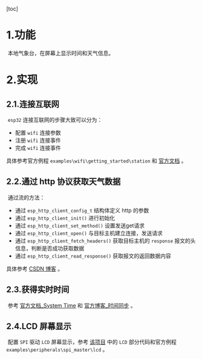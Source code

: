 [toc]

# 1.功能

​	本地气象台，在屏幕上显示时间和天气信息。

# 2.实现

## 2.1.连接互联网

​	`esp32` 连接互联网的步骤大致可以分为：

- 配置 `wifi` 连接参数
- 注册 `wifi` 连接事件
- 完成 `wifi` 连接事件

具体参考官方例程 `examples\wifi\getting_started\station` 和 [官方文档](https://docs.espressif.com/projects/esp-idf/zh_CN/latest/esp32/api-guides/wifi.html#esp32-wi-fi-station) 。

## 2.2.通过 http 协议获取天气数据

​	通过流的方法：

- 通过 `esp_http_client_config_t` 结构体定义 http 的参数
- 通过 `esp_http_client_init()` 进行初始化
- 通过 `esp_http_client_set_method()` 设置发送get请求
- 通过 `esp_http_client_open()` 与目标主机建立连接，发送请求
- 通过 `esp_http_client_fetch_headers()` 获取目标主机的 `response` 报文的头信息，判断是否成功获取数据
- 通过 `esp_http_client_read_response()` 获取报文的返回数据内容

具体参考 [CSDN 博客](https://blog.csdn.net/qq_41741344/article/details/118613219) 。

## 2.3.获得实时时间

​	参考 [官方文档_System Time](https://docs.espressif.com/projects/esp-idf/zh_CN/latest/esp32s2/api-reference/system/system_time.html) 和 [官方博客_时间同步](https://blog.csdn.net/espressif/article/details/103001337) 。

## 2.4.LCD 屏幕显示

​	配置 `SPI` 驱动 `LCD` 屏幕显示，参考 [该项目](https://gitee.com/dong-xiwei/esp) 中的 `LCD` 部分代码和官方例程 `examples\peripherals\spi_master\lcd` 。

















